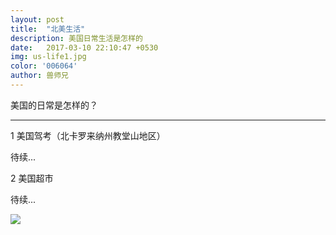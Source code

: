 ```yaml
---
layout: post
title:  "北美生活"
description: 美国日常生活是怎样的
date:   2017-03-10 22:10:47 +0530
img: us-life1.jpg
color: '006064'
author: 兽师兄
---
```


美国的日常是怎样的？

---
1 美国驾考（北卡罗来纳州教堂山地区）

待续...

2 美国超市

待续...


![]({{site.baseurl}}/images/us-life2.jpg)